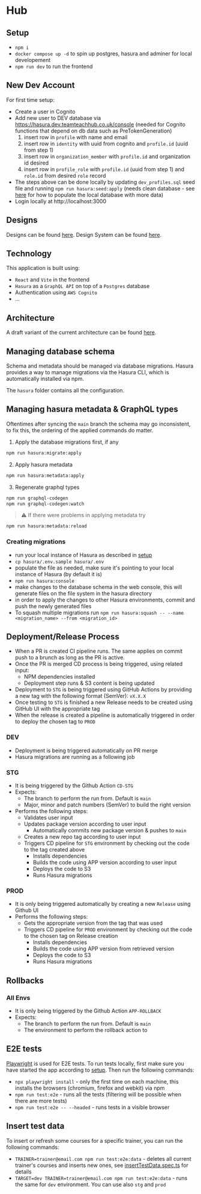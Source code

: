 # Hub

## Setup
- `npm i`
- `docker compose up -d` to spin up postgres, hasura and adminer for local developement
- `npm run dev` to run the frontend

## New Dev Account

For first time setup:
- Create a user in Cognito
- Add new user to DEV database via https://hasura.dev.teamteachhub.co.uk/console (needed for Cognito functions that depend on db data such as PreTokenGeneration)
  1. insert row in `profile` with name and email
  2. insert row in `identity` with uuid from cognito and `profile.id` (uuid from step 1)
  3. insert row in `organization_member` with `profile.id` and organization id desired
  4. insert row in `profile_role` with `profile.id` (uuid from step 1) and `role.id` from desired `role` record
- The steps above can be done locally by updating `dev_profiles.sql` seed file and running `npm run hasura:seed:apply` (needs clean database - see [here](https://github.com/TeamTeach/hub-data) for how to populate the local database with more data)
- Login locally at http://localhost:3000

## Designs

Designs can be found [here](https://www.figma.com/file/WAkwbNIrsbvOJlqTKfuvdh/TTH-V1.1-Hi-Fi).
Design System can be found [here](https://www.figma.com/file/5cnwhggjiOTy1523YJveX3/Team-Teach-Design-System).

## Technology

This application is built using:

- `React` and `Vite` in the frontend
- `Hasura` as a `GraphQL API` on top of a `Postgres` database
- Authentication using `AWS Cognito`
- ...

## Architecture

A draft variant of the current architecture can be found [here](https://github.com/TeamTeach/hub/wiki/Architecture).

## Managing database schema

Schema and metadata should be managed via database migrations. Hasura provides a way to manage migrations via the Hasura CLI, which is automatically installed via npm.

The `hasura` folder contains all the configuration.

## Managing hasura metadata & GraphQL types

Oftentimes after syncing the `main` branch the schema may go inconsistent, to fix this, the ordering of the applied commands do matter.

1. Apply the database migrations first, if any
```bash
npm run hasura:migrate:apply
```

2. Apply hasura metadata
```bash
npm run hasura:metadata:apply
```

3. Regenerate graphql types
```bash
npm run graphql-codegen
npm run graphql-codegen:watch
```

> ⚠ If there were problems in applying metadata try

```bash
npm run hasura:metadata:reload
```

### Creating migrations

- run your local instance of Hasura as described in [setup](#setup)
- `cp hasura/.env.sample hasura/.env`
- populate the file as needed, make sure it's pointing to your local instance of Hasura (by default it is)
- `npm run hasura:console`
- make changes to the database schema in the web console, this will generate files on the file system in the hasura directory
- in order to apply the changes to other Hasura environments, commit and push the newly generated files
- To squash multiple migrations run `npm run hasura:squash -- --name <migration_name> --from <migration_id>`

## Deployment/Release Process
- When a PR is created CI pipeline runs. The same applies on commit push to a brunch as long as the PR is active.
- Once the PR is merged CD process is being triggered, using related input:
    - NPM dependencies installed
    - Deployment step runs & S3 content is being updated
- Deployment to `STG` is being triggered using GitHub Actions by providing a new tag with the following format (SemVer): `vX.X.X`
- Once testing to `STG` is finished a new Release needs to be created using GitHub UI with the appropriate tag
- When the release is created a pipeline is automatically triggered in order to deploy the chosen tag to `PROD` 

### DEV
- Deployment is being triggered automatically on PR merge
- Hasura migrations are running as a following job

### STG
- It is being triggered by the Github Action `CD-STG`
- Expects:
    - The branch to perform the run from. Default is `main`
    - Major, minor and patch numbers (SemVer) to build the right version 
- Performs the following steps:
    - Validates user input
    - Updates package version according to user input
        - Automatically commits new package version & pushes to `main`
    - Creates a new repo tag according to user input
    - Triggers CD pipeline for `STG` environment by checking out the code to the tag created above
        - Installs dependencies 
        - Builds the code using APP version according to user input
        - Deploys the code to S3
        - Runs Hasura migrations

### PROD
- It is only being triggered automatically by creating a new `Release` using Github UI
- Performs the following steps:
    - Gets the appropriate version from the tag that was used
    - Triggers CD pipeline for `PROD` environment by checking out the code to the chosen tag on Release creation
        - Installs dependencies 
        - Builds the code using APP version from retrieved version
        - Deploys the code to S3
        - Runs Hasura migrations

## Rollbacks

### All Envs
- It is only being triggered by the Github Action `APP-ROLLBACK`
- Expects:
    - The branch to perform the run from. Default is `main` 
    - The environment to perform the rollback action to

## E2E tests

[Playwright](https://playwright.dev/) is used for E2E tests. To run tests locally, first make sure you have started the app according to [setup](#setup). Then run the following commands:
- `npx playwright install` - only the first time on each machine, this installs the browsers (chromium, firefox and webkit) via npm
- `npm run test:e2e` - runs all the tests (filtering will be possible when there are more tests)
- `npm run test:e2e -- --headed` - runs tests in a visible browser

## Insert test data
To insert or refresh some courses for a specific trainer, you can run the following commands:
- `TRAINER=trainer@email.com npm run test:e2e:data` - deletes all current trainer's courses and inserts new ones, see [insertTestData.spec.ts](playwright/tests/insertTestData.spec.ts) for details
- `TARGET=dev TRAINER=trainer@email.com npm run test:e2e:data` - runs the same for `dev` environment. You can use also `stg` and `prod`
